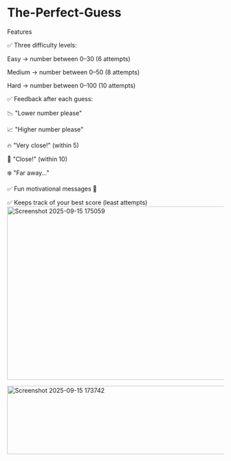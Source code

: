 # The-Perfect-Guess

Features

✅ Three difficulty levels:

Easy → number between 0–30 (6 attempts)

Medium → number between 0–50 (8 attempts)

Hard → number between 0–100 (10 attempts)

✅ Feedback after each guess:

📉 "Lower number please"

📈 "Higher number please"

🔥 "Very close!" (within 5)

🙂 "Close!" (within 10)

❄️ "Far away..."

✅ Fun motivational messages 🎉

✅ Keeps track of your best score (least attempts)
<img width="637" height="403" alt="Screenshot 2025-09-15 175059" src="https://github.com/user-attachments/assets/033b8fd7-114b-47b2-ac0d-84703d86a80e" />


<img width="564" height="159" alt="Screenshot 2025-09-15 173742" src="https://github.com/user-attachments/assets/12ccd532-36f5-479e-8d00-0c1b7508af3e" />


